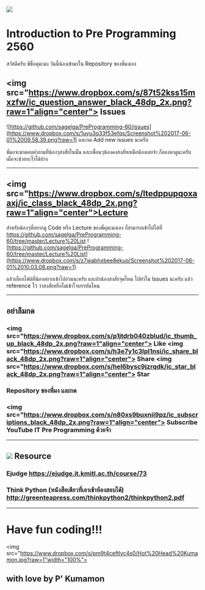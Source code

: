 ![](https://www.dropbox.com/s/depfcyakygzc8qw/prepro-live-2.png?raw=1)
# Introduction to Pre Programming 2560
สวัสดีครับ พีชื่อคุมะมง
วันนี้น้องเข้ามาใน Repository ของพี่มงเอง

## <img src="https://www.dropbox.com/s/87t52kss15mxzfw/ic_question_answer_black_48dp_2x.png?raw=1"align="center"> Issues

![https://github.com/sagelga/PreProgramming-60/issues](https://www.dropbox.com/s/1uyu3q33f53efqs/Screenshot%202017-06-01%2009.58.39.png?raw=1)
และกด Add new issues นะครับ

พี่มงจะมาตอบคำถามที่น้องๆสงสัยในนั้น และเพื่อนๆน้องคงสงสัยเหมือนัองเลยจ้า ก็ลองหาดูนะครับ เผื่อจะช่วยอะไรได้บ้าง

---
## <img src="https://www.dropbox.com/s/ltedppupqoxaaxj/ic_class_black_48dp_2x.png?raw=1"align="center">Lecture
สำหรับน้องๆที่อยากดู Code หรือ Lecture ของพี่คุมะมงเอง
ก็สามารถเข้าไปได้ที่ https://github.com/sagelga/PreProgramming-60/tree/master/Lecture%20List
![https://github.com/sagelga/PreProgramming-60/tree/master/Lecture%20List](https://www.dropbox.com/s/z7wabhxbee8ekuo/Screenshot%202017-06-01%2010.03.08.png?raw=1)

แล้วเลือกไฟล์ที่น้องอยากเข้าไปอ่านนะครับ
และถ้าน้องสงสัยจุดไหน ไปทำใน Issues นะครับ แล้ว reference ไว้ ว่าสงสัยหรือไม่เข้าใจบรรทัดไหน

---

## อย่าลืมกด
### <img src="https://www.dropbox.com/s/p1jtdrb040zblud/ic_thumb_up_black_48dp_2x.png?raw=1"align="center"> Like <img src="https://www.dropbox.com/s/h3e7y1c3lpl1nsi/ic_share_black_48dp_2x.png?raw=1"align="center"> Share <img src="https://www.dropbox.com/s/hel6bysc9jzrqdk/ic_star_black_48dp_2x.png?raw=1"align="center"> Star
### Repository ของพี่มง และกด
### <img src="https://www.dropbox.com/s/n80xs9buxnii9pz/ic_subscriptions_black_48dp_2x.png?raw=1"align="center"> Subscribe YouTube IT Pre Programming ด้วยจ้า

---

## <img src="https://www.dropbox.com/s/34ew7n8tecgtymz/ic_bookmark_border_black_48dp_2x.png?raw=1"> Resource

### Ejudge https://ejudge.it.kmitl.ac.th/course/73

### Think Python (หนังสือเดียวที่เอาเข้าห้องสอบได้) http://greenteapress.com/thinkpython2/thinkpython2.pdf

---
# Have fun coding!!! 
<img src="https://www.dropbox.com/s/pm9t4ceftlvc4s0/Hot%20Head%20Kumamon.jpg?raw=1"width="100%">
## with love by P' Kumamon

